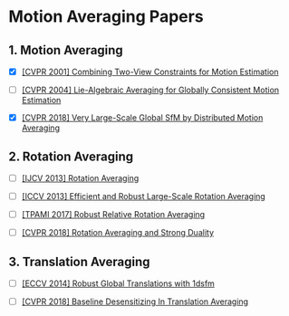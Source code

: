 # Motion Averaging Papers

## 1. Motion Averaging
- [x] [[CVPR 2001] Combining Two-View Constraints for Motion Estimation](http://citeseerx.ist.psu.edu/viewdoc/download?doi=10.1.1.19.847&rep=rep1&type=pdf)

- [ ] [[CVPR 2004] Lie-Algebraic Averaging for Globally Consistent Motion Estimation](http://users.umiacs.umd.edu/~venu/cvpr04final.pdf)

- [x] [[CVPR 2018] Very Large-Scale Global SfM by Distributed Motion Averaging](https://www.cs.sfu.ca/~pingtan/Papers/cvpr18sfm.pdf)

## 2. Rotation Averaging

- [ ] [[IJCV 2013] Rotation Averaging](http://users.cecs.anu.edu.au/~yuchao/files/rotationaveraging-IJCV13.pdf)

- [ ] [[ICCV 2013] Efficient and Robust Large-Scale Rotation Averaging](https://www.cv-foundation.org/openaccess/content_iccv_2013/papers/Chatterjee_Efficient_and_Robust_2013_ICCV_paper.pdf)

- [ ] [[TPAMI 2017] Robust Relative Rotation Averaging](http://www.ee.iisc.ac.in/labs/cvl/papers/robustrelrotavg.pdf)

- [ ] [[CVPR 2018] Rotation Averaging and Strong Duality](http://openaccess.thecvf.com/content_cvpr_2018/papers/Eriksson_Rotation_Averaging_and_CVPR_2018_paper.pdf)

## 3. Translation Averaging

- [ ] [[ECCV 2014] Robust Global Translations with 1dsfm]()

- [ ] [[CVPR 2018] Baseline Desensitizing In Translation Averaging](http://openaccess.thecvf.com/content_cvpr_2018/papers/Zhuang_Baseline_Desensitizing_in_CVPR_2018_paper.pdf)